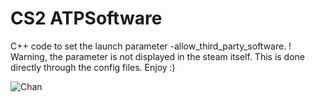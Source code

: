 # CS2 ATPSoftware
C++ code to set the launch parameter -allow_third_party_software. 
! Warning, the parameter is not displayed in the steam itself. This is done directly through the config files.
Enjoy :)

![Chan](https://ru.pinterest.com/pin/23432860624885039/)
